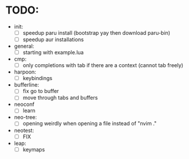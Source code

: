 # TODO:
- init:
    - [ ] speedup paru install (bootstrap yay then download paru-bin)
    - [ ] speedup aur installations

- general:
	- [ ] starting with example.lua

- cmp:
	- [ ] only completions with tab if there are a context (cannot tab 					                          freely)

- harpoon:
	- [ ] keybindings
- bufferline:
	- [ ] fix go to buffer
	- [ ] move through tabs and buffers
- neoconf
	- [ ] learn
- neo-tree:
	- [ ] opening weirdly when opening a file instead of "nvim ."
- neotest:
	- [ ] FIX
- leap:
	- [ ] keymaps

